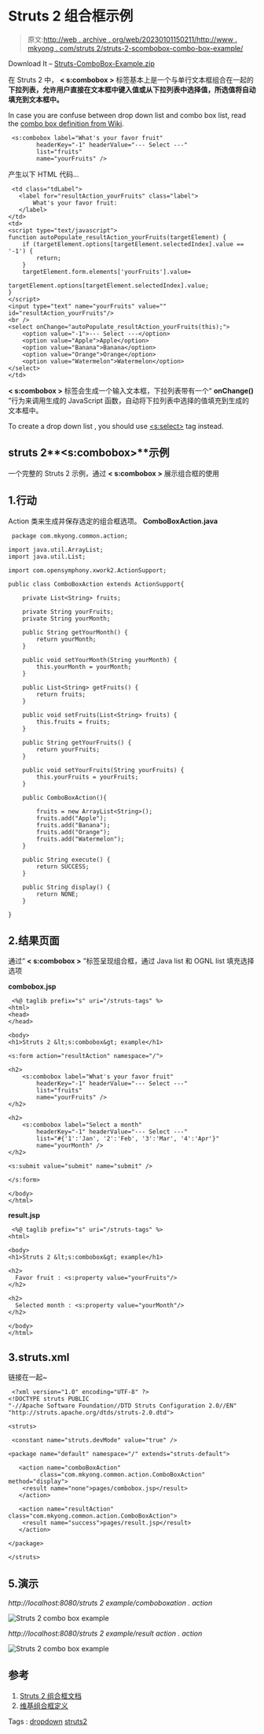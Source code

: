 # Struts 2 <combobox>组合框示例</combobox>

> 原文:[http://web . archive . org/web/20230101150211/http://www . mkyong . com/struts 2/struts-2-scombobox-combo-box-example/](http://web.archive.org/web/20230101150211/http://www.mkyong.com/struts2/struts-2-scombobox-combo-box-example/)

Download It – [Struts-ComboBox-Example.zip](http://web.archive.org/web/20210502113042/http://www.mkyong.com/wp-content/uploads/2010/06/Struts-ComboBox-Example.zip)

在 Struts 2 中， **< s:combobox >** 标签基本上是一个与单行文本框组合在一起的**下拉列表，允许用户直接在文本框中键入值或从下拉列表中选择值，所选值将自动填充到文本框中。**

In case you are confuse between drop down list and combo box list, read the [combo box definition from Wiki](http://web.archive.org/web/20210502113042/https://en.wikipedia.org/wiki/Combo_box).

```
 <s:combobox label="What's your favor fruit" 
		headerKey="-1" headerValue="--- Select ---"
		list="fruits" 
		name="yourFruits" /> 
```

产生以下 HTML 代码…

```
 <td class="tdLabel">
   <label for="resultAction_yourFruits" class="label">
       What's your favor fruit:
   </label>
</td> 
<td> 
<script type="text/javascript"> 
function autoPopulate_resultAction_yourFruits(targetElement) {
	if (targetElement.options[targetElement.selectedIndex].value == '-1') {
		return;
	}
	targetElement.form.elements['yourFruits'].value=
              targetElement.options[targetElement.selectedIndex].value;
}
</script> 
<input type="text" name="yourFruits" value="" id="resultAction_yourFruits"/>
<br /> 
<select onChange="autoPopulate_resultAction_yourFruits(this);"> 
    <option value="-1">--- Select ---</option> 
    <option value="Apple">Apple</option> 
    <option value="Banana">Banana</option> 
    <option value="Orange">Orange</option> 
    <option value="Watermelon">Watermelon</option> 
</select> 
</td> 
```

**< s:combobox >** 标签会生成一个输入文本框，下拉列表带有一个“ **onChange()** ”行为来调用生成的 JavaScript 函数，自动将下拉列表中选择的值填充到生成的文本框中。

To create a drop down list , you should use [<s:select>](http://web.archive.org/web/20210502113042/http://www.mkyong.com/struts2/struts-2-sselect-drop-down-box-example/) tag instead.

## struts 2**<s:combobox>**示例

一个完整的 Struts 2 示例，通过 **< s:combobox >** 展示组合框的使用

## 1.行动

Action 类来生成并保存选定的组合框选项。
**ComboBoxAction.java**

```
 package com.mkyong.common.action;

import java.util.ArrayList;
import java.util.List;

import com.opensymphony.xwork2.ActionSupport;

public class ComboBoxAction extends ActionSupport{

	private List<String> fruits;

	private String yourFruits;
	private String yourMonth;

	public String getYourMonth() {
		return yourMonth;
	}

	public void setYourMonth(String yourMonth) {
		this.yourMonth = yourMonth;
	}

	public List<String> getFruits() {
		return fruits;
	}

	public void setFruits(List<String> fruits) {
		this.fruits = fruits;
	}

	public String getYourFruits() {
		return yourFruits;
	}

	public void setYourFruits(String yourFruits) {
		this.yourFruits = yourFruits;
	}

	public ComboBoxAction(){

		fruits = new ArrayList<String>();
		fruits.add("Apple");
		fruits.add("Banana");
		fruits.add("Orange");
		fruits.add("Watermelon");
	}

	public String execute() {
		return SUCCESS;
	}

	public String display() {
		return NONE;
	}

} 
```

## 2.结果页面

通过“ **< s:combobox >** ”标签呈现组合框，通过 Java list 和 OGNL list 填充选择选项

**combobox.jsp**

```
 <%@ taglib prefix="s" uri="/struts-tags" %>
<html>
<head>
</head>

<body>
<h1>Struts 2 &lt;s:combobox&gt; example</h1>

<s:form action="resultAction" namespace="/">

<h2>
	<s:combobox label="What's your favor fruit" 
		headerKey="-1" headerValue="--- Select ---"
		list="fruits" 
		name="yourFruits" />
</h2>

<h2>
	<s:combobox label="Select a month" 
		headerKey="-1" headerValue="--- Select ---"
		list="#{'1':'Jan', '2':'Feb', '3':'Mar', '4':'Apr'}" 
		name="yourMonth" />
</h2> 

<s:submit value="submit" name="submit" />

</s:form>

</body>
</html> 
```

**result.jsp**

```
 <%@ taglib prefix="s" uri="/struts-tags" %>
<html>

<body>
<h1>Struts 2 &lt;s:combobox&gt; example</h1>

<h2>
  Favor fruit : <s:property value="yourFruits"/>
</h2> 

<h2>
  Selected month : <s:property value="yourMonth"/>
</h2> 

</body>
</html> 
```

## 3.struts.xml

链接在一起~

```
 <?xml version="1.0" encoding="UTF-8" ?>
<!DOCTYPE struts PUBLIC
"-//Apache Software Foundation//DTD Struts Configuration 2.0//EN"
"http://struts.apache.org/dtds/struts-2.0.dtd">

<struts>

 <constant name="struts.devMode" value="true" />

<package name="default" namespace="/" extends="struts-default">

   <action name="comboBoxAction" 
         class="com.mkyong.common.action.ComboBoxAction" method="display">
	<result name="none">pages/combobox.jsp</result>
   </action>

   <action name="resultAction" class="com.mkyong.common.action.ComboBoxAction">
	<result name="success">pages/result.jsp</result>
   </action>

</package>

</struts> 
```

## 5.演示

*http://localhost:8080/struts 2 example/comboboxation . action*

![Struts 2 combo box example](../Images/b985fae1a3be0d7379c6acc138887b6a.png "struts2-combobox-example-1")

*http://localhost:8080/struts 2 example/result action . action*

![Struts 2 combo box example](../Images/d376cbd58dd736ce0cc5e5ea6e1806b1.png "struts2-combobox-example-2")

## 参考

1.  [Struts 2 组合框文档](http://web.archive.org/web/20210502113042/https://struts.apache.org/2.x/docs/combobox.html)
2.  [维基组合框定义](http://web.archive.org/web/20210502113042/https://en.wikipedia.org/wiki/Combo_box)

Tags : [dropdown](http://web.archive.org/web/20210502113042/https://mkyong.com/tag/dropdown/) [struts2](http://web.archive.org/web/20210502113042/https://mkyong.com/tag/struts2/)<input type="hidden" id="mkyong-current-postId" value="5957">